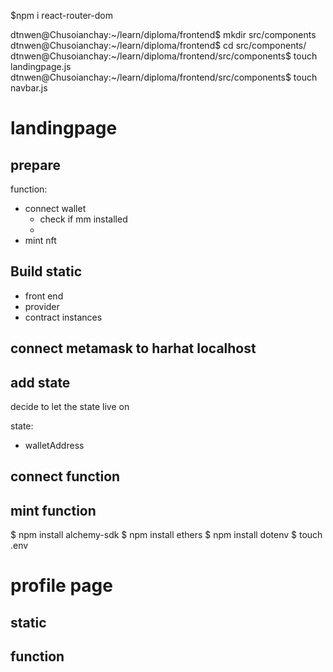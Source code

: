 $npm i react-router-dom

dtnwen@Chusoianchay:~/learn/diploma/frontend$ mkdir src/components
dtnwen@Chusoianchay:~/learn/diploma/frontend$ cd src/components/
dtnwen@Chusoianchay:~/learn/diploma/frontend/src/components$ touch landingpage.js
dtnwen@Chusoianchay:~/learn/diploma/frontend/src/components$ touch navbar.js

# landingpage
## prepare
function:
- connect wallet
    - check if mm installed
    - 
- mint nft

## Build static
- front end
- provider
- contract instances

## connect metamask to harhat localhost


## add state
decide to let the state live on <App>

state:
- walletAddress

## connect function

## mint function
$ npm install alchemy-sdk
$ npm install ethers
$ npm install dotenv
$ touch .env

# profile page
## static
## function
